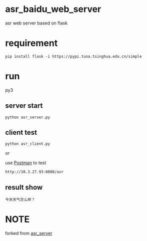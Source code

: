 # asr_baidu_web_server
asr web server based on flask

# requirement
```
pip install flask -i https://pypi.tuna.tsinghua.edu.cn/simple
```
# run
py3
## server start
```
python asr_server.py
```
## client test
```
python asr_client.py
```
or

use [Postman](https://www.postman.com/) to test
```
http://10.3.27.93:8080/asr
```
## result show
```
今天天气怎么样？
```

# NOTE
forked from [asr_server](https://github.com/hxuanz/asr_server)
